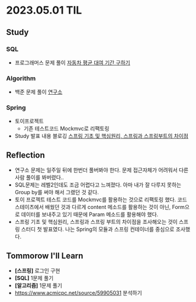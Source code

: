 # 2023.05.01 TIL

## Study
### SQL
- 프로그래머스 문제 풀이 [자동차 평균 대여 기간 구하기](https://school.programmers.co.kr/learn/courses/30/lessons/157342)
### Algorithm
- 백준 문제 풀이 [연구소](https://www.acmicpc.net/problem/14502)
### Spring
- 토이프로젝트
  - 기존 테스트코드 Mockmvc로 리팩토링
- Study 발표 내용 블로깅 [스프링 기초 및 핵심원리, 스프링과 스프링부트의 차이점](https://memodayoungee.tistory.com/127)

## Reflection
- 연구소 문제는 일주일 뒤에 한번더 풀버봐야 한다. 문제 접근자체가 어려워서 다른 사람 풀이를 봐버렸다..
- SQL문제는 레벨2인데도 조금 어렵다고 느껴졌다. 아마 내가 잘 다루지 못하는 Group by를 써야 해서 그랬던 것 같다.
- 토이 프로젝트 테스트 코드를 Mockmvc를 활용하는 것으로 리팩토링 했다. 코드 스테이츠에서 배웠던 것과 다르게 content 메소드를 활용하는 것이 아닌, Form으로 데이터를 보내주고 있기 때문에 Param 메소드를 활용해야 했다.
- 스프링 기초 및 핵심원리, 스프링과 스프링 부트의 차이점을 조사해오는 것이 스프링 스터디 첫 발표였다. 나는 Spring의 모듈과 스프링 컨테이너를 중심으로 조사했다.
## Tommorow I'll Learn
- **[스프링]** 로그인 구현
- **[SQL]** 1문제 풀기
- **[알고리즘]** 1문제 풀기
- https://www.acmicpc.net/source/59905031 분석하기

